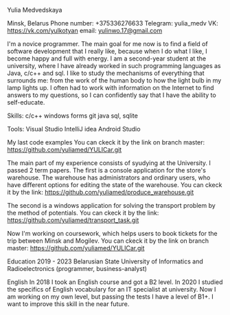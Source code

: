 Yulia Medvedskaya

Minsk, Belarus
Phone number: +375336276633 
Telegram: yulia_medv
VK: https://vk.com/yulkotyan
email: yulinwo.17@gmail.com

I'm a novice programmer. 
The main goal for me now is to find a field of software development that I really like, because when I do what I like, I become happy and full with energy. 
I am a second-year student at the university, where I have already worked in such programming languages as Java, c/c++ and sql. 
I like to study the mechanisms of everything that surrounds me: from the work of the human body to how the light bulb in my lamp lights up. 
I often had to work with information on the Internet to find answers to my questions, so I can confidently say that I have the ability to self-educate.

Skills:
c/c++
windows forms
git
java
sql, sqlite

Tools:
Visual Studio
IntelliJ idea
Android Studio 

My last code examples
You can ckeck it by the link on branch master: https://github.com/yuliamed/YULICar.git

The main part of my experience consists of syudying at the University. 
I passed 2 term papers. 
The first is a console application for the store's warehouse. 
The warehouse has administrators and ordinary users, who have different options for editing the state of the warehouse.
You can ckeck it by the link: https://github.com/yuliamed/produce_warehouse.git

The second is a windows application for solving the transport problem by the method of potentials.
You can ckeck it by the link: https://github.com/yuliamed/transport_task.git

Now I'm working on coursework, which helps users to book tickets for the trip between Minsk and Mogilev.
You can ckeck it by the link on branch master: https://github.com/yuliamed/YULICar.git 

Education 
2019 - 2023 Belarusian State University of Informatics and Radioelectronics (programmer, business-analyst)

English
In 2018 I took an English course and got a B2 level. 
In 2020 I studied the specifics of English vocabulary for an IT specialist at university. 
Now I am working on my own level, but passing the tests I have a level of B1+. I want to improve this skill in the near future.

